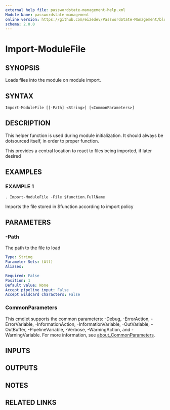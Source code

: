 ```yaml
---
external help file: passwordstate-management-help.xml
Module Name: passwordstate-management
online version: https://github.com/eizedev/PasswordState-Management/blob/master/docs/Import-ModuleFile.md
schema: 2.0.0
---
```


# Import-ModuleFile

## SYNOPSIS
Loads files into the module on module import.

## SYNTAX

```
Import-ModuleFile [[-Path] <String>] [<CommonParameters>]
```

## DESCRIPTION
This helper function is used during module initialization.
It should always be dotsourced itself, in order to proper function.

This provides a central location to react to files being imported, if later desired

## EXAMPLES

### EXAMPLE 1
```
. Import-ModuleFile -File $function.FullName
```

Imports the file stored in $function according to import policy

## PARAMETERS

### -Path
The path to the file to load

```yaml
Type: String
Parameter Sets: (All)
Aliases:

Required: False
Position: 1
Default value: None
Accept pipeline input: False
Accept wildcard characters: False
```

### CommonParameters
This cmdlet supports the common parameters: -Debug, -ErrorAction, -ErrorVariable, -InformationAction, -InformationVariable, -OutVariable, -OutBuffer, -PipelineVariable, -Verbose, -WarningAction, and -WarningVariable. For more information, see [about_CommonParameters](http://go.microsoft.com/fwlink/?LinkID=113216).

## INPUTS

## OUTPUTS

## NOTES

## RELATED LINKS
